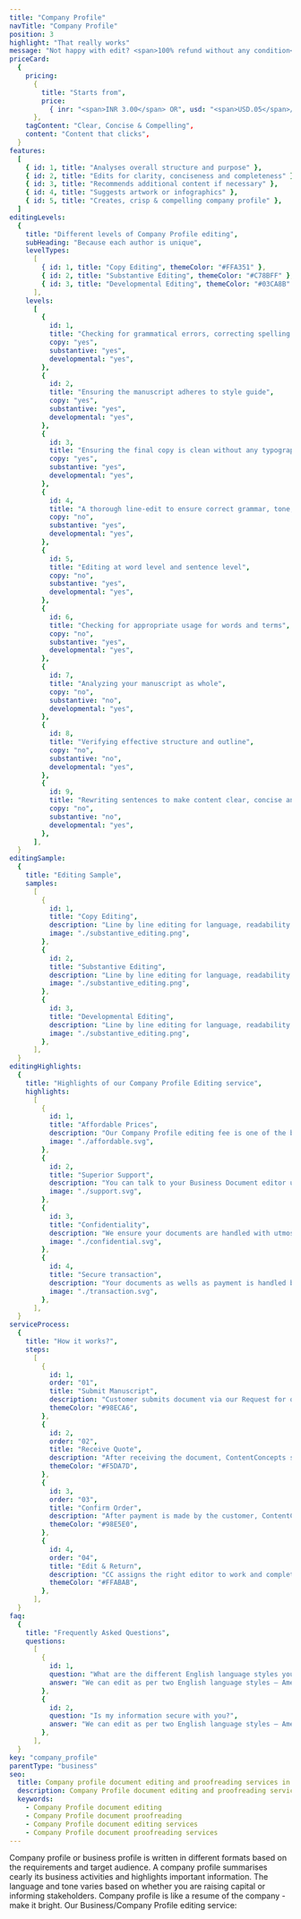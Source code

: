 ```yaml
---
title: "Company Profile"
navTitle: "Company Profile"
position: 3
highlight: "That really works"
message: "Not happy with edit? <span>100% refund without any condition</span>"
priceCard:
  {
    pricing:
      {
        title: "Starts from",
        price:
          { inr: "<span>INR 3.00</span> OR", usd: "<span>USD.05</span>/word" },
      },
    tagContent: "Clear, Concise & Compelling",
    content: "Content that clicks",
  }
features:
  [
    { id: 1, title: "Analyses overall structure and purpose" },
    { id: 2, title: "Edits for clarity, conciseness and completeness" },
    { id: 3, title: "Recommends additional content if necessary" },
    { id: 4, title: "Suggests artwork or infographics" },
    { id: 5, title: "Creates, crisp & compelling company profile" },
  ]
editingLevels:
  {
    title: "Different levels of Company Profile editing",
    subHeading: "Because each author is unique",
    levelTypes:
      [
        { id: 1, title: "Copy Editing", themeColor: "#FFA351" },
        { id: 2, title: "Substantive Editing", themeColor: "#C78BFF" },
        { id: 3, title: "Developmental Editing", themeColor: "#03CA8B" },
      ],
    levels:
      [
        {
          id: 1,
          title: "Checking for grammatical errors, correcting spelling mistakes",
          copy: "yes",
          substantive: "yes",
          developmental: "yes",
        },
        {
          id: 2,
          title: "Ensuring the manuscript adheres to style guide",
          copy: "yes",
          substantive: "yes",
          developmental: "yes",
        },
        {
          id: 3,
          title: "Ensuring the final copy is clean without any typographical or other errors",
          copy: "yes",
          substantive: "yes",
          developmental: "yes",
        },
        {
          id: 4,
          title: "A thorough line-edit to ensure correct grammar, tone, clarity and consistency",
          copy: "no",
          substantive: "yes",
          developmental: "yes",
        },
        {
          id: 5,
          title: "Editing at word level and sentence level",
          copy: "no",
          substantive: "yes",
          developmental: "yes",
        },
        {
          id: 6,
          title: "Checking for appropriate usage for words and terms",
          copy: "no",
          substantive: "yes",
          developmental: "yes",
        },
        {
          id: 7,
          title: "Analyzing your manuscript as whole",
          copy: "no",
          substantive: "no",
          developmental: "yes",
        },
        {
          id: 8,
          title: "Verifying effective structure and outline",
          copy: "no",
          substantive: "no",
          developmental: "yes",
        },
        {
          id: 9,
          title: "Rewriting sentences to make content clear, concise and effective",
          copy: "no",
          substantive: "no",
          developmental: "yes",
        },
      ],
  }
editingSample:
  {
    title: "Editing Sample",
    samples:
      [
        {
          id: 1,
          title: "Copy Editing",
          description: "Line by line editing for language, readability and technical learning improvement",
          image: "./substantive_editing.png",
        },
        {
          id: 2,
          title: "Substantive Editing",
          description: "Line by line editing for language, readability and technical improvement",
          image: "./substantive_editing.png",
        },
        {
          id: 3,
          title: "Developmental Editing",
          description: "Line by line editing for language, readability and technical improvement",
          image: "./substantive_editing.png",
        },
      ],
  }
editingHighlights:
  {
    title: "Highlights of our Company Profile Editing service",
    highlights:
      [
        {
          id: 1,
          title: "Affordable Prices",
          description: "Our Company Profile editing fee is one of the best in the industry for the level of quality work we offer from our trusted Business English editors.",
          image: "./affordable.svg",
        },
        {
          id: 2,
          title: "Superior Support",
          description: "You can talk to your Business Document editor until you are satisfied with our editing service, get your queries answered via email or chat and send your dpcument after review for further check.",
          image: "./support.svg",
        },
        {
          id: 3,
          title: "Confidentiality",
          description: "We ensure your documents are handled with utmost care. We can sign NDA if necessary.",
          image: "./confidential.svg",
        },
        {
          id: 4,
          title: "Secure transaction",
          description: "Your documents as wells as payment is handled by our secure website which has passed the best level of security testing in the industry.",
          image: "./transaction.svg",
        },
      ],
  }
serviceProcess:
  {
    title: "How it works?",
    steps:
      [
        {
          id: 1,
          order: "01",
          title: "Submit Manuscript",
          description: "Customer submits document via our Request for quote page.",
          themeColor: "#98ECA6",
        },
        {
          id: 2,
          order: "02",
          title: "Receive Quote",
          description: "After receiving the document, ContentConcepts sends price quote.",
          themeColor: "#F5DA7D",
        },
        {
          id: 3,
          order: "03",
          title: "Confirm Order",
          description: "After payment is made by the customer, ContentConcepts sends confirmation of payment.",
          themeColor: "#98E5E0",
        },
        {
          id: 4,
          order: "04",
          title: "Edit & Return",
          description: "CC assigns the right editor to work and complete your document.",
          themeColor: "#FFABAB",
        },
      ],
  }
faq:
  {
    title: "Frequently Asked Questions",
    questions:
      [
        {
          id: 1,
          question: "What are the different English language styles you use while editing?",
          answer: "We can edit as per two English language styles – American English and British English. You can choose your preferred language style in the online submission form.",
        },
        {
          id: 2,
          question: "Is my information secure with you?",
          answer: "We can edit as per two English language styles – American English and British English.",
        },
      ],
  }
key: "company_profile"
parentType: "business"
seo:
  title: Company profile document editing and proofreading services in India.
  description: Company Profile document editing and proofreading services in India at affordable prices.
  keywords:
    - Company Profile document editing
    - Company Profile document proofreading
    - Company Profile document editing services
    - Company Profile document proofreading services
---
```


Company profile or business profile is written in different formats based on the requirements and target audience. A company profile summarises cearly its business activities and highlights important information. The language and tone varies based on whether you are raising capital or informing stakeholders. Company profile is like a resume of the company - make it bright. Our Business/Company Profile editing service:
